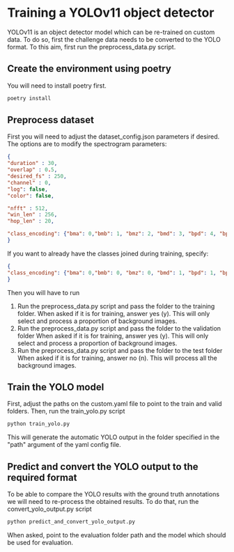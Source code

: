 # Training a YOLOv11 object detector

YOLOv11 is an object detector model which can be re-trained on custom data. 
To do so, first the challenge data needs to be converted to the YOLO format. 
To this aim, first run the preprocess_data.py script.

## Create the environment using poetry
You will need to install poetry first. 
```bash
poetry install
```

## Preprocess dataset
First you will need to adjust the dataset_config.json parameters if desired. 
The options are to modify the spectrogram parameters: 

```json 
{
"duration" : 30,
"overlap" : 0.5,
"desired_fs" : 250,
"channel" : 0,
"log": false,
"color": false,

"nfft" : 512,
"win_len" : 256,
"hop_len" : 20,

"class_encoding": {"bma": 0,"bmb": 1, "bmz": 2, "bmd": 3, "bpd": 4, "bp20": 5, "bp20plus": 6}
}
```

If you want to already have the classes joined during training, specify: 

```json 
{
"class_encoding": {"bma": 0,"bmb": 0, "bmz": 0, "bmd": 1, "bpd": 1, "bp20": 2, "bp20plus": 2}
}
```

Then you will have to run
1. Run the preprocess_data.py script and pass the folder to the training folder. 
When asked if it is for training, answer yes (y). This will only select and process a proportion of background images. 
2. Run the preprocess_data.py script and pass the folder to the validation folder 
When asked if it is for training, answer yes (y). This will only select and process a proportion of background images. 
3. Run the preprocess_data.py script and pass the folder to the test folder
When asked if it is for training, answer no (n). This will process all the background images. 


## Train the YOLO model
First, adjust the paths on the custom.yaml file to point to the train and valid folders.
Then, run the train_yolo.py script 
```bash
python train_yolo.py 
```
This will generate the automatic YOLO output in the folder specified in the "path" argument of the yaml config file. 


## Predict and convert the YOLO output to the required format
To be able to compare the YOLO results with the ground truth annotations we will need to re-process the obtained results. 
To do that, run the convert_yolo_output.py script 

```bash 
python predict_and_convert_yolo_output.py 
```

When asked, point to the evaluation folder path and the model which should be used for evaluation. 
